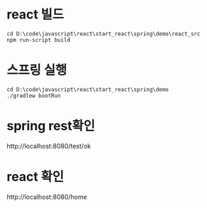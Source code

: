
# react 빌드
~~~
cd D:\code\javascript\react\start_react\spring\demo\react_src
npm run-script build
~~~

# 스프링 실행
~~~
cd D:\code\javascript\react\start_react\spring\demo
./gradlew bootRun
~~~

# spring rest확인
http://localhost:8080/test/ok

# react 확인
http://localhost:8080/home

